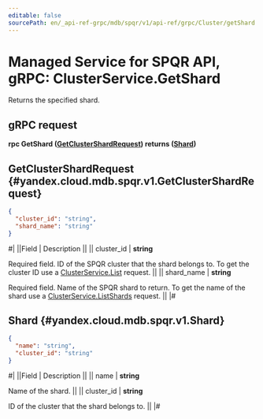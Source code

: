 ```yaml
---
editable: false
sourcePath: en/_api-ref-grpc/mdb/spqr/v1/api-ref/grpc/Cluster/getShard.md
---
```


# Managed Service for SPQR API, gRPC: ClusterService.GetShard

Returns the specified shard.

## gRPC request

**rpc GetShard ([GetClusterShardRequest](#yandex.cloud.mdb.spqr.v1.GetClusterShardRequest)) returns ([Shard](#yandex.cloud.mdb.spqr.v1.Shard))**

## GetClusterShardRequest {#yandex.cloud.mdb.spqr.v1.GetClusterShardRequest}

```json
{
  "cluster_id": "string",
  "shard_name": "string"
}
```

#|
||Field | Description ||
|| cluster_id | **string**

Required field. ID of the SPQR cluster that the shard belongs to.
To get the cluster ID use a [ClusterService.List](/docs/managed-spqr/api-ref/grpc/Cluster/list#List) request. ||
|| shard_name | **string**

Required field. Name of the SPQR shard to return.
To get the name of the shard use a [ClusterService.ListShards](/docs/managed-spqr/api-ref/grpc/Cluster/listShards#ListShards) request. ||
|#

## Shard {#yandex.cloud.mdb.spqr.v1.Shard}

```json
{
  "name": "string",
  "cluster_id": "string"
}
```

#|
||Field | Description ||
|| name | **string**

Name of the shard. ||
|| cluster_id | **string**

ID of the cluster that the shard belongs to. ||
|#